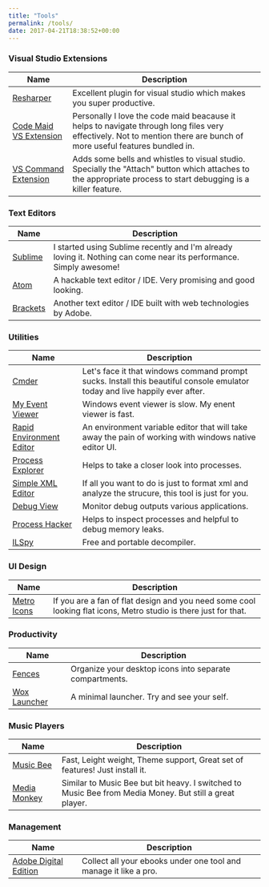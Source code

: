 ```yaml
---
title: "Tools"
permalink: /tools/
date: 2017-04-21T18:38:52+00:00
---
```


### Visual Studio Extensions

| Name                                        | Description                                           |
| ------------------------------------------- | ----------------------------------------------------- |
| [Resharper](http://www.jetbrains.com/resharper/) | Excellent plugin for visual studio which makes you super productive. |
| [Code Maid VS Extension](http://www.codemaid.net/) | Personally I love the code maid beacause it helps to navigate through long files very effectively. Not to mention there are bunch of more useful features bundled in. |
| [VS Command Extension](http://vscommands.squaredinfinity.com/) | Adds some bells and whistles to visual studio. Specially the "Attach" button which attaches to the appropriate process to start debugging is a killer feature.|


### Text Editors

| Name                                        | Description                                           |
| ------------------------------------------- | ----------------------------------------------------- |
| [Sublime](http://www.sublimetext.com/) | I started using Sublime recently and I'm already loving it. Nothing can come near its performance. Simply awesome! |
| [Atom](http://atom.io/) | A hackable text editor / IDE. Very promising and good looking. |
| [Brackets](http://brackets.io/?lang=en) | Another text editor / IDE built with web technologies by Adobe.|


### Utilities

| Name                                        | Description                                           |
| ------------------------------------------- | ----------------------------------------------------- |
| [Cmder](http://bliker.github.io/cmder/) | Let's face it that windows command prompt sucks. Install this beautiful console emulator today and live happily ever after. |
| [My Event Viewer](http://www.nirsoft.net/utils/my_event_viewer.html) | Windows event viewer is slow. My enent viewer is fast. |
| [Rapid Environment Editor](http://www.rapidee.com/en/about) | An environment variable editor that will take away the pain of working with windows native editor UI. |
| [Process Explorer](http://technet.microsoft.com/en-us/sysinternals/bb896653.asp) | Helps to take a closer look into processes. |
| [Simple XML Editor](http://www.firstobject.com/dn_editor.htm) | If all you want to do is just to format xml and analyze the strucure, this tool is just for you. |
| [Debug View](http://technet.microsoft.com/en-us/sysinternals/bb896647.aspx) | Monitor debug outputs various applications. |
| [Process Hacker](http://processhacker.sourceforge.net/) | Helps to inspect processes and helpful to debug memory leaks. |
| [ILSpy](http://ilspy.net/) | Free and portable decompiler. |


### UI Design

| Name                                        | Description                                           |
| ------------------------------------------- | ----------------------------------------------------- |
| [Metro Icons](http://www.syncfusion.com/downloads/metrostudio) | If you are a fan of flat design and you need some cool looking flat icons, Metro studio is there just for that. |


### Productivity

| Name                                        | Description                                           |
| ------------------------------------------- | ----------------------------------------------------- |
| [Fences](http://www.stardock.com/products/fences/) | Organize your desktop icons into separate compartments. |
| [Wox Launcher](https://www.getwox.com/) | A minimal launcher. Try and see your self. |

### Music Players

| Name                                        | Description                                           |
| ------------------------------------------- | ----------------------------------------------------- |
| [Music Bee](http://getmusicbee.com/) | Fast, Leight weight, Theme support, Great set of features! Just install it. |
| [Media Monkey](http://www.mediamonkey.com/) | Similar to Music Bee but bit heavy. I switched to Music Bee from Media Money. But still a great player. |


### Management

| Name                                        | Description                                           |
| ------------------------------------------- | ----------------------------------------------------- |
| [Adobe Digital Edition](http://www.adobe.com/solutions/ebook/digital-editions.html) | Collect all your ebooks under one tool and manage it like a pro. |
